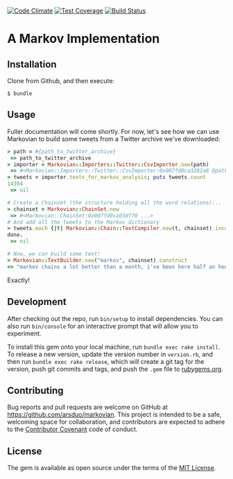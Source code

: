 [![Code Climate](https://codeclimate.com/github/arsduo/markovian/badges/gpa.svg)](https://codeclimate.com/github/arsduo/markovian)
[![Test Coverage](https://codeclimate.com/github/arsduo/markovian/badges/coverage.svg)](https://codeclimate.com/github/arsduo/markovian/coverage)
[![Build Status](https://travis-ci.org/arsduo/markovian.svg)](https://travis-ci.org/arsduo/markovian)

# A Markov Implementation

## Installation

Clone from Github, and then execute:

    $ bundle

## Usage

Fuller documentation will come shortly. For now, let's see how we can use Markovian to build some tweets from a Twitter archive we've downloaded:

```ruby
> path = #{path_to_twitter_archive}
 => path_to_twitter_archive
> importer = Markovian::Importers::Twitter::CsvImporter.new(path)
 => #<Markovian::Importers::Twitter::CsvImporter:0x007fd0ca3282a8 @path=path_to_twitter_archive>
> tweets = importer.texts_for_markov_analysis; puts tweets.count
14394
 => nil

# Create a Chainset (the structure holding all the word relations)...
> chainset = Markovian::ChainSet.new
 => #<Markovian::ChainSet:0x007fd0ca03df70 ...>
# And add all the tweets to the Markov dictionary
> tweets.each {|t| Markovian::Chain::TextCompiler.new(t, chainset).incorporate_into_chain}; puts "done."
done.
 => nil

# Now, we can build some text!
> Markovian::TextBuilder.new("markov", chainset).construct
=> "markov chains a lot better than a month, i've been here half an hour of night when you can get behind belgium for the offline train journey"
```

Exactly!

## Development

After checking out the repo, run `bin/setup` to install dependencies. You can also run `bin/console` for an interactive prompt that will allow you to experiment.

To install this gem onto your local machine, run `bundle exec rake install`. To release a new version, update the version number in `version.rb`, and then run `bundle exec rake release`, which will create a git tag for the version, push git commits and tags, and push the `.gem` file to [rubygems.org](https://rubygems.org).

## Contributing

Bug reports and pull requests are welcome on GitHub at https://github.com/arsduo/markovian. This project is intended to be a safe, welcoming space for collaboration, and contributors are expected to adhere to the [Contributor Covenant](contributor-covenant.org) code of conduct.

## License

The gem is available as open source under the terms of the [MIT License](http://opensource.org/licenses/MIT).

